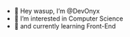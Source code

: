 - 👋 Hey wasup, I’m @DevOnyx
- 👀 I’m interested in Computer Science
- 🌱 and currently learning Front-End

<!---
DeevOnyx/DeevOnyx is a ✨ special ✨ repository because its `README.md` (this file) appears on your GitHub profile.
You can click the Preview link to take a look at your changes.
--->
